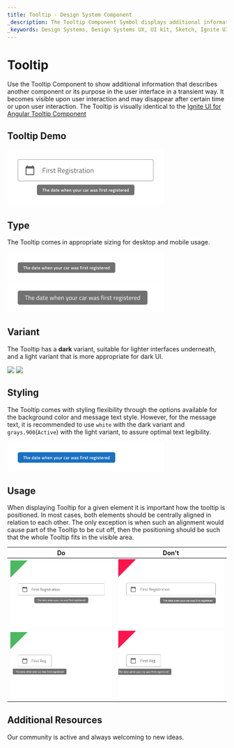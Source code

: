 ```yaml
---
title: Tooltip - Design System Component
_description: The Tooltip Component Symbol displays additional informative text upon user interaction with a component.
_keywords: Design Systems, Design Systems UX, UI kit, Sketch, Ignite UI for Angular, Sketch to Angular, Sketch to Angular, Angular, Angular Design System, Export code from Sketch, Design Kits for Angular, Sketch HTML, Sketch to HTML, Sketch UI kits
---
```


# Tooltip

Use the Tooltip Component to show additional information that describes another component or its purpose in the user interface in a transient way. It becomes visible upon user interaction and may disappear after certain time or upon user interaction. The Tooltip is visually identical to the [Ignite UI for Angular Tooltip Component](https://www.infragistics.com/products/ignite-ui-angular/angular/components/tooltip.html)

## Tooltip Demo

<img class="responsive-img" src="../images/tooltip_demo.png" srcset="../images/tooltip_demo@2x.png 2x" />

## Type

The Tooltip comes in appropriate sizing for desktop and mobile usage.

<img class="responsive-img" src="../images/tooltip_desktop.png" srcset="../images/tooltip_desktop@2x.png 2x" />
<img class="responsive-img" src="../images/tooltip_mobile.png" srcset="../images/tooltip_mobile@2x.png 2x" />

## Variant

The Tooltip has a **dark** variant, suitable for lighter interfaces underneath, and a light variant that is more appropriate for dark UI.

<img class="responsive-img" src="../images/tooltip_dark.png" srcset="../images/tooltip_dark@2x.png 2x" />
<img class="responsive-img" src="../images/tooltip_light.png" srcset="../images/tooltip_light@2x.png 2x" />

## Styling

The Tooltip comes with styling flexibility through the options available for the background color and message text style. However, for the message text, it is recommended to use `white` with the dark variant and `grays.900`(`Active`) with the light variant, to assure optimal text legibility.

<img class="responsive-img" src="../images/tooltip_styling.png" srcset="../images/tooltip_styling@2x.png 2x" />

## Usage

When displaying Tooltip for a given element it is important how the tooltip is positioned. In most cases, both elements should be centrally aligned in relation to each other. The only exception is when such an alignment would cause part of the Tooltip to be cut off, then the positioning should be such that the whole Tooltip fits in the visible area.

| Do                                                                               | Don't                                                                                |
| -------------------------------------------------------------------------------- | ------------------------------------------------------------------------------------ |
| <img class="responsive-img" src="../images/tooltip_do1.png" srcset="../images/tooltip_do1@2x.png 2x" /> | <img class="responsive-img" src="../images/tooltip_dont1.png" srcset="../images/tooltip_dont1@2x.png 2x" /> |
| <img class="responsive-img" src="../images/tooltip_do2.png" srcset="../images/tooltip_do2@2x.png 2x" /> | <img class="responsive-img" src="../images/tooltip_dont2.png" srcset="../images/tooltip_dont2@2x.png 2x" /> |

## Additional Resources

Our community is active and always welcoming to new ideas.
